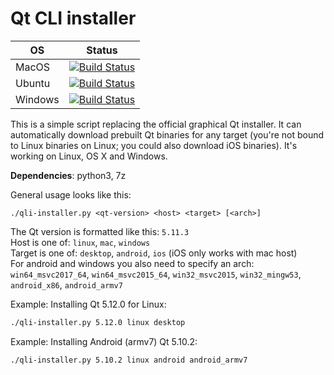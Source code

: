 # Qt CLI installer

|  OS         | Status                                                                                                                                                                                                                    |
|-------------|---------------------------------------------------------------------------------------------------------------------------------------------------------------------------------------------------------------------------|
| MacOS       |[![Build Status](https://dev.azure.com/miurahr/github/_apis/build/status/miurahr.qli-installer?branchName=master&jobName=macOS)](https://dev.azure.com/miurahr/github/_build/latest?definitionId=6&branchName=master)      |
| Ubuntu      |[![Build Status](https://dev.azure.com/miurahr/github/_apis/build/status/miurahr.qli-installer?branchName=master&jobName=Ubuntu_1604)](https://dev.azure.com/miurahr/github/_build/latest?definitionId=6&branchName=master)|
| Windows     |[![Build Status](https://dev.azure.com/miurahr/github/_apis/build/status/miurahr.qli-installer?branchName=master&jobName=Windows64)](https://dev.azure.com/miurahr/github/_build/latest?definitionId=6&branchName=master)  |



This is a simple script replacing the official graphical Qt installer. It can
automatically download prebuilt Qt binaries for any target (you're not bound to
Linux binaries on Linux; you could also download iOS binaries).
It's working on Linux, OS X and Windows.

**Dependencies**: python3, 7z

General usage looks like this:
```
./qli-installer.py <qt-version> <host> <target> [<arch>]
```
The Qt version is formatted like this: `5.11.3`  
Host is one of: `linux`, `mac`, `windows`  
Target is one of: `desktop`, `android`, `ios` (iOS only works with mac host)  
For android and windows you also need to specify an arch: `win64_msvc2017_64`,
`win64_msvc2015_64`, `win32_msvc2015`, `win32_mingw53`, `android_x86`,
`android_armv7`

Example: Installing Qt 5.12.0 for Linux:
```bash
./qli-installer.py 5.12.0 linux desktop
```

Example: Installing Android (armv7) Qt 5.10.2:
```bash
./qli-installer.py 5.10.2 linux android android_armv7
```
